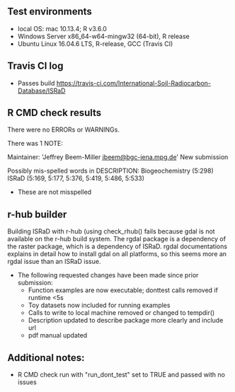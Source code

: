 ## Test environments
* local OS: mac 10.13.4; R v3.6.0
* Windows Server x86_64-w64-mingw32 (64-bit), R release
* Ubuntu Linux 16.04.6 LTS, R-release, GCC (Travis CI)

## Travis CI log
* Passes build
<https://travis-ci.com/International-Soil-Radiocarbon-Database/ISRaD>

## R CMD check results
There were no ERRORs or WARNINGs.

There was 1 NOTE:

  Maintainer: 'Jeffrey Beem-Miller <jbeem@bgc-jena.mpg.de>'
  New submission

  Possibly mis-spelled words in DESCRIPTION:
  Biogeochemistry (5:298)
  ISRaD (5:169, 5:177, 5:376, 5:419, 5:486, 5:533)
  * These are not misspelled

## r-hub builder
Building ISRaD with r-hub (using check_rhub() fails because gdal is not available on the r-hub build system. The rgdal package is a dependency of the raster package, which is a dependency of ISRaD. rgdal documentations explains in detail how to install gdal on all platforms, so this seems more an rgdal issue than an ISRaD issue.

* The following requested changes have been made since prior submission:
  * Function examples are now executable; donttest calls removed if runtime <5s
  * Toy datasets now included for running examples
  * Calls to write to local machine removed or changed to tempdir()
  * Description updated to describe package more clearly and include url
  * pdf manual updated

## Additional notes:
  * R CMD check run with "run_dont_test" set to TRUE and passed with no issues
